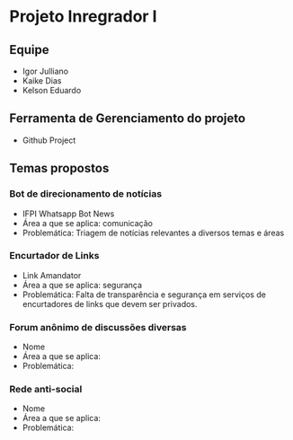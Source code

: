 # Projeto Inregrador I

## Equipe

- Igor Julliano
- Kaike Dias
- Kelson Eduardo

## Ferramenta de Gerenciamento do projeto

- Github Project

## Temas propostos

### Bot de direcionamento de notícias
- IFPI Whatsapp Bot News
- Área a que se aplica: comunicação
- Problemática: Triagem de notícias relevantes a diversos temas e áreas

### Encurtador de Links
- Link Amandator
- Área a que se aplica: segurança
- Problemática: Falta de transparência e segurança em serviços de encurtadores de links que devem ser privados. 

### Forum anônimo de discussões diversas
- Nome
- Área a que se aplica:
- Problemática:

### Rede anti-social
- Nome
- Área a que se aplica:
- Problemática:
